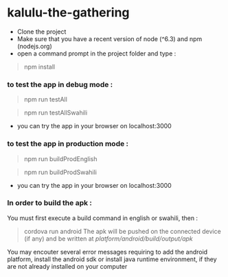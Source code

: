 # kalulu-the-gathering

- Clone the project
- Make sure that you have a recent version of node (^6.3) and npm (nodejs.org)
- open a command prompt in the project folder and type :

> npm install


### to test the app in debug mode :

> npm run testAll

> npm run testAllSwahili

- you can try the app in your browser on localhost:3000


### to test the app in production mode :

> npm run buildProdEnglish

> npm run buildProdSwahili

- you can try the app in your browser on localhost:3000

### In order to build the apk :
You must first execute a build command in english or swahili, then :
> cordova run android
The apk will be pushed on the connected device (if any) and be written at *platform/android/build/output/apk*

You may encouter several error messages requiring to add the android platform, install the android sdk or install java runtime environment, if they are not already installed on your computer